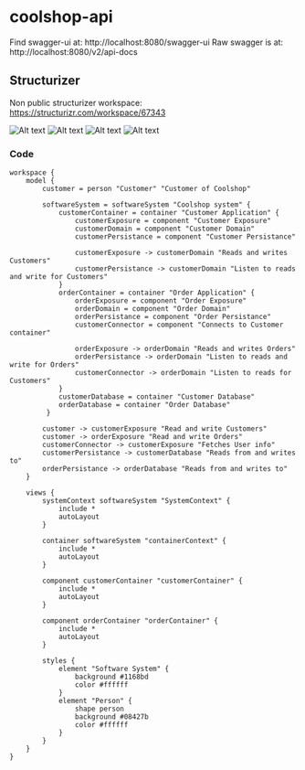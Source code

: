 # coolshop-api

Find swagger-ui at: http://localhost:8080/swagger-ui
Raw swagger is at: http://localhost:8080/v2/api-docs 


## Structurizer
Non public structurizer workspace: https://structurizr.com/workspace/67343

![Alt text](structurizer/SystemContext.png?raw=true "Title")
![Alt text](structurizer/containerContext.png?raw=true "Title")
![Alt text](structurizer/customerContainer.png?raw=true "Title")
![Alt text](structurizer/OrderContainer.png?raw=true "Title")

### Code
    workspace {
        model {
            customer = person "Customer" "Customer of Coolshop"
            
            softwareSystem = softwareSystem "Coolshop system" {
                customerContainer = container "Customer Application" {
                    customerExposure = component "Customer Exposure"
                    customerDomain = component "Customer Domain"
                    customerPersistance = component "Customer Persistance"
                    
                    customerExposure -> customerDomain "Reads and writes Customers"
                    customerPersistance -> customerDomain "Listen to reads and write for Customers"
                }
                orderContainer = container "Order Application" {
                    orderExposure = component "Order Exposure"
                    orderDomain = component "Order Domain"
                    orderPersistance = component "Order Persistance"
                    customerConnector = component "Connects to Customer container"
                    
                    orderExposure -> orderDomain "Reads and writes Orders"
                    orderPersistance -> orderDomain "Listen to reads and write for Orders"
                    customerConnector -> orderDomain "Listen to reads for Customers"
                }
                customerDatabase = container "Customer Database"
                orderDatabase = container "Order Database"
             }
    
            customer -> customerExposure "Read and write Customers"
            customer -> orderExposure "Read and write Orders"
            customerConnector -> customerExposure "Fetches User info"
            customerPersistance -> customerDatabase "Reads from and writes to"
            orderPersistance -> orderDatabase "Reads from and writes to"
        }
        
        views {
            systemContext softwareSystem "SystemContext" {
                include *
                autoLayout
            }
            
            container softwareSystem "containerContext" {
                include *
                autoLayout
            }
            
            component customerContainer "customerContainer" {
                include *
                autoLayout
            }
            
            component orderContainer "orderContainer" {
                include *
                autoLayout
            }
    
            styles {
                element "Software System" {
                    background #1168bd
                    color #ffffff
                }
                element "Person" {
                    shape person
                    background #08427b
                    color #ffffff
                }
            }
        }
    }

